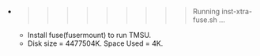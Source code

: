 * >>>>>>>>> Running inst-xtra-fuse.sh ...
  * Install fuse(fusermount) to run TMSU.
  * Disk size = 4477504K. Space Used = 4K.

